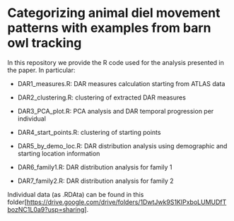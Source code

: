 # Categorizing animal diel movement patterns with examples from barn owl tracking

In this repository we provide the R code used for the analysis presented in the paper. In particular:

- DAR1_measures.R: 
  DAR measures calculation starting from ATLAS data
 
- DAR2_clustering.R: 
  clustering of extracted DAR measures
 
- DAR3_PCA_plot.R: 
  PCA analysis and DAR temporal progression per individual
  
- DAR4_start_points.R: 
  clustering of starting points
  
- DAR5_by_demo_loc.R: 
  DAR distribution analysis using demographic and starting location information
  
- DAR6_family1.R: 
  DAR distribution analysis for family 1
  
- DAR7_family2.R: 
  DAR distribution analysis for family 2

Individual data (as .RDAta) can be found in this folder[https://drive.google.com/drive/folders/1DwtJwk9S1KIPxboLUMUDfTbozNC1L0a9?usp=sharing]. 
